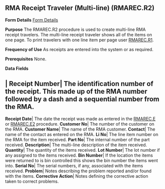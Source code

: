 ## RMA Receipt Traveler (Multi-line) (RMAREC.R2)
<PageHeader />

**Form Details**
[Form Details](../RMAREC-R2-1/README.md)

**Purpose**
The RMAREC.R2 procedure is used to create multi-line RMA receipt travelers.
The multi-line receipt traveler shows all of the items on one page. To print
travelers with one line item per page user [RMAREC.R1](../RMAREC-R1/README.md).

**Frequency of Use**
As receipts are entered into the system or as required.

**Prerequisites**
None.

**Data Fields**

| **Receipt Number**|  The identification number of the receipt. This made up
of the RMA number followed by a dash and a sequential number from the RMA.
-  
**Receipt Date**|  The date the receipt was made as entered in the
[RMAREC.E](../RMAREC-E/README.md) or [RMAREC.E2](../RMAREC-E2/README.md) procedure.
**Customer No**|  The number of the customer on the RMA.
**Customer Name**|  The name of the RMA customer.
**Contact**|  The name of the contact as entered on the RMA.
**Li No**|  The line item number on the RMA for the item received.
**Part No**|  The internal number of the part received.
**Description**|  The multi-line description of the item received.
**Quantity**|  The quantity of the items received.
**Lot Number**|  The lot number if any assigned to the items received.
**Bin Number**|  If the location the items were returned to is bin controlled
this shows the bin number the items went into.
**Serial No**|  The serial numbers, if any, associated with the items
received.
**Problem**|  Notes describing the problem reported and/or found with the
items.
**Corrective Action**|  Notes defining the corrective action taken to correct
problems.

<badge text= "Version 8.10.57 " vertical="middle" />

<PageFooter />
